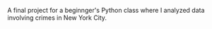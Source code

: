 A final project for a beginnger's Python class where I analyzed data involving crimes in New York City. 
